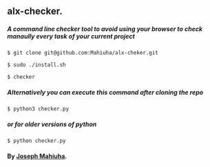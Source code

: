 ## alx-checker.

##### A command line checker tool to avoid using your browser to check manaully every task of your current project

```$ git clone git@github.com:Mahiuha/alx-cheker.git```

```$ sudo ./install.sh```

```$ checker```

##### Alternatively you can execute this command after cloning the repo

```$ python3 checker.py```

##### or for older versions of python

```$ python checker.py```

#### By [Joseph Mahiuha](https://github.com/Mahiuha).

